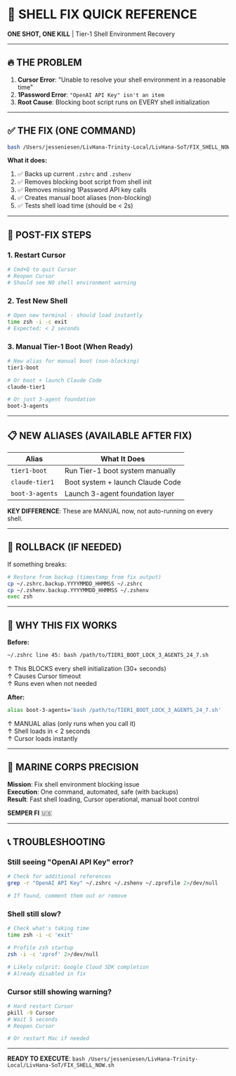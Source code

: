 # 🎯 SHELL FIX QUICK REFERENCE
**ONE SHOT, ONE KILL** | Tier-1 Shell Environment Recovery

---

## 🔥 THE PROBLEM

1. **Cursor Error**: "Unable to resolve your shell environment in a reasonable time"
2. **1Password Error**: `"OpenAI API Key" isn't an item`
3. **Root Cause**: Blocking boot script runs on EVERY shell initialization

---

## ✅ THE FIX (ONE COMMAND)

```bash
bash /Users/jesseniesen/LivHana-Trinity-Local/LivHana-SoT/FIX_SHELL_NOW.sh
```

**What it does:**
1. ✅ Backs up current `.zshrc` and `.zshenv`
2. ✅ Removes blocking boot script from shell init
3. ✅ Removes missing 1Password API key calls
4. ✅ Creates manual boot aliases (non-blocking)
5. ✅ Tests shell load time (should be < 2s)

---

## 🎯 POST-FIX STEPS

### 1. Restart Cursor
```bash
# Cmd+Q to quit Cursor
# Reopen Cursor
# Should see NO shell environment warning
```

### 2. Test New Shell
```bash
# Open new terminal - should load instantly
time zsh -i -c exit
# Expected: < 2 seconds
```

### 3. Manual Tier-1 Boot (When Ready)
```bash
# New alias for manual boot (non-blocking)
tier1-boot

# Or boot + launch Claude Code
claude-tier1

# Or just 3-agent foundation
boot-3-agents
```

---

## 📋 NEW ALIASES (AVAILABLE AFTER FIX)

| Alias | What It Does |
|-------|-------------|
| `tier1-boot` | Run Tier-1 boot system manually |
| `claude-tier1` | Boot system + launch Claude Code |
| `boot-3-agents` | Launch 3-agent foundation layer |

**KEY DIFFERENCE**: These are MANUAL now, not auto-running on every shell.

---

## 🔄 ROLLBACK (IF NEEDED)

If something breaks:
```bash
# Restore from backup (timestamp from fix output)
cp ~/.zshrc.backup.YYYYMMDD_HHMMSS ~/.zshrc
cp ~/.zshenv.backup.YYYYMMDD_HHMMSS ~/.zshenv
exec zsh
```

---

## 🎯 WHY THIS FIX WORKS

**Before:**
```bash
~/.zshrc line 45: bash /path/to/TIER1_BOOT_LOCK_3_AGENTS_24_7.sh
```
↑ This BLOCKS every shell initialization (30+ seconds)  
↑ Causes Cursor timeout  
↑ Runs even when not needed  

**After:**
```bash
alias boot-3-agents='bash /path/to/TIER1_BOOT_LOCK_3_AGENTS_24_7.sh'
```
↑ MANUAL alias (only runs when you call it)  
↑ Shell loads in < 2 seconds  
↑ Cursor loads instantly  

---

## 🚨 MARINE CORPS PRECISION

**Mission**: Fix shell environment blocking issue  
**Execution**: One command, automated, safe (with backups)  
**Result**: Fast shell loading, Cursor operational, manual boot control  

**SEMPER FI** 🇺🇸

---

## 📞 TROUBLESHOOTING

### Still seeing "OpenAI API Key" error?
```bash
# Check for additional references
grep -r "OpenAI API Key" ~/.zshrc ~/.zshenv ~/.zprofile 2>/dev/null

# If found, comment them out or remove
```

### Shell still slow?
```bash
# Check what's taking time
time zsh -i -c 'exit'

# Profile zsh startup
zsh -i -c 'zprof' 2>/dev/null

# Likely culprit: Google Cloud SDK completion
# Already disabled in fix
```

### Cursor still showing warning?
```bash
# Hard restart Cursor
pkill -9 Cursor
# Wait 5 seconds
# Reopen Cursor

# Or restart Mac if needed
```

---

**READY TO EXECUTE**: `bash /Users/jesseniesen/LivHana-Trinity-Local/LivHana-SoT/FIX_SHELL_NOW.sh`


